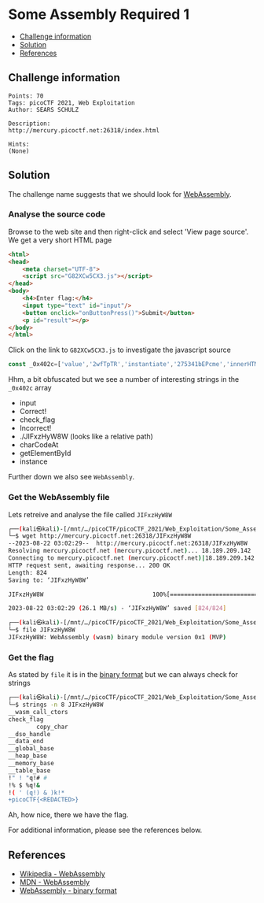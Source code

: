 # Some Assembly Required 1

- [Challenge information](#challenge-information)
- [Solution](#solution)
- [References](#references)

## Challenge information
```
Points: 70
Tags: picoCTF 2021, Web Exploitation
Author: SEARS SCHULZ
 
Description:
http://mercury.picoctf.net:26318/index.html

Hints:
(None)
```

## Solution

The challenge name suggests that we should look for [WebAssembly](https://en.wikipedia.org/wiki/WebAssembly).

### Analyse the source code

Browse to the web site and then right-click and select 'View page source'.
We get a very short HTML page
```html
<html>
<head>
	<meta charset="UTF-8">
	<script src="G82XCw5CX3.js"></script>
</head>
<body>
	<h4>Enter flag:</h4>
	<input type="text" id="input"/>
	<button onclick="onButtonPress()">Submit</button>
	<p id="result"></p>
</body>
</html>
```

Click on the link to `G82XCw5CX3.js` to investigate the javascript source
```javascript
const _0x402c=['value','2wfTpTR','instantiate','275341bEPcme','innerHTML','1195047NznhZg','1qfevql','input','1699808QuoWhA','Correct!','check_flag','Incorrect!','./JIFxzHyW8W','23SMpAuA','802698XOMSrr','charCodeAt','474547vVoGDO','getElementById','instance','copy_char','43591XxcWUl','504454llVtzW','arrayBuffer','2NIQmVj','result'];const _0x4e0e=function(_0x553839,_0x53c021){_0x553839=_0x553839-0x1d6;let _0x402c6f=_0x402c[_0x553839];return _0x402c6f;};(function(_0x76dd13,_0x3dfcae){const _0x371ac6=_0x4e0e;while(!![]){try{const _0x478583=-parseInt(_0x371ac6(0x1eb))+parseInt(_0x371ac6(0x1ed))+-parseInt(_0x371ac6(0x1db))*-parseInt(_0x371ac6(0x1d9))+-parseInt(_0x371ac6(0x1e2))*-parseInt(_0x371ac6(0x1e3))+-parseInt(_0x371ac6(0x1de))*parseInt(_0x371ac6(0x1e0))+parseInt(_0x371ac6(0x1d8))*parseInt(_0x371ac6(0x1ea))+-parseInt(_0x371ac6(0x1e5));if(_0x478583===_0x3dfcae)break;else _0x76dd13['push'](_0x76dd13['shift']());}catch(_0x41d31a){_0x76dd13['push'](_0x76dd13['shift']());}}}(_0x402c,0x994c3));let exports;(async()=>{const _0x48c3be=_0x4e0e;let _0x5f0229=await fetch(_0x48c3be(0x1e9)),_0x1d99e9=await WebAssembly[_0x48c3be(0x1df)](await _0x5f0229[_0x48c3be(0x1da)]()),_0x1f8628=_0x1d99e9[_0x48c3be(0x1d6)];exports=_0x1f8628['exports'];})();function onButtonPress(){const _0xa80748=_0x4e0e;let _0x3761f8=document['getElementById'](_0xa80748(0x1e4))[_0xa80748(0x1dd)];for(let _0x16c626=0x0;_0x16c626<_0x3761f8['length'];_0x16c626++){exports[_0xa80748(0x1d7)](_0x3761f8[_0xa80748(0x1ec)](_0x16c626),_0x16c626);}exports['copy_char'](0x0,_0x3761f8['length']),exports[_0xa80748(0x1e7)]()==0x1?document[_0xa80748(0x1ee)](_0xa80748(0x1dc))[_0xa80748(0x1e1)]=_0xa80748(0x1e6):document[_0xa80748(0x1ee)](_0xa80748(0x1dc))[_0xa80748(0x1e1)]=_0xa80748(0x1e8);}
```

Hhm, a bit obfuscated but we see a number of interesting strings in the `_0x402c` array
 * input 
 * Correct!
 * check_flag
 * Incorrect!
 * ./JIFxzHyW8W (looks like a relative path)
 * charCodeAt
 * getElementById
 * instance

Further down we also see `WebAssembly`.

### Get the WebAssembly file

Lets retreive and analyse the file called `JIFxzHyW8W`
```bash
┌──(kali㉿kali)-[/mnt/…/picoCTF/picoCTF_2021/Web_Exploitation/Some_Assembly_Required_1]
└─$ wget http://mercury.picoctf.net:26318/JIFxzHyW8W
--2023-08-22 03:02:29--  http://mercury.picoctf.net:26318/JIFxzHyW8W
Resolving mercury.picoctf.net (mercury.picoctf.net)... 18.189.209.142
Connecting to mercury.picoctf.net (mercury.picoctf.net)|18.189.209.142|:26318... connected.
HTTP request sent, awaiting response... 200 OK
Length: 824
Saving to: ‘JIFxzHyW8W’

JIFxzHyW8W                               100%[===============================================================================>]     824  --.-KB/s    in 0s      

2023-08-22 03:02:29 (26.1 MB/s) - ‘JIFxzHyW8W’ saved [824/824]

┌──(kali㉿kali)-[/mnt/…/picoCTF/picoCTF_2021/Web_Exploitation/Some_Assembly_Required_1]
└─$ file JIFxzHyW8W                                                     
JIFxzHyW8W: WebAssembly (wasm) binary module version 0x1 (MVP)
```

### Get the flag

As stated by `file` it is in the [binary format](https://webassembly.github.io/spec/core/binary/index.html) but we can always check for strings
```bash
┌──(kali㉿kali)-[/mnt/…/picoCTF/picoCTF_2021/Web_Exploitation/Some_Assembly_Required_1]
└─$ strings -n 8 JIFxzHyW8W  
__wasm_call_ctors
check_flag
        copy_char
__dso_handle
__data_end
__global_base
__heap_base
__memory_base
__table_base
!" ! "q!# #
!% $ %q!& 
!( ' (q!) & )k!* 
+picoCTF{<REDACTED>}
```

Ah, how nice, there we have the flag.

For additional information, please see the references below.

## References

- [Wikipedia - WebAssembly](https://en.wikipedia.org/wiki/WebAssembly)
- [MDN - WebAssembly](https://developer.mozilla.org/en-US/docs/WebAssembly)
- [WebAssembly - binary format](https://webassembly.github.io/spec/core/binary/index.html)
